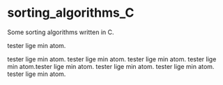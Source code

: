 # sorting_algorithms_C
Some sorting algorithms written in C.

tester lige min atom.






tester lige min atom.
tester lige min atom.
tester lige min atom.
tester lige min atom.tester lige min atom.
tester lige min atom.
tester lige min atom.
tester lige min atom.
